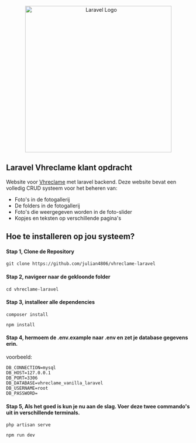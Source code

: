 <p align="center"><a href="https://vhreclame.nl/" target="_blank"><img src="https://vhreclame.nl/img/core-img/logo.png" width="400" alt="Laravel Logo"></a></p>

## Laravel Vhreclame klant opdracht

Website voor [Vhreclame](https://vhreclame.nl/) met laravel backend.
Deze website bevat een volledig CRUD systeem voor het beheren van:

-   Foto's in de fotogallerij
-   De folders in de fotogallerij
-   Foto's die weergegeven worden in de foto-slider
-   Kopjes en teksten op verschillende pagina's

## Hoe te installeren op jou systeem?

#### Stap 1, Clone de Repository

```
git clone https://github.com/julian4806/vhreclame-laravel
```

#### Stap 2, navigeer naar de gekloonde folder

```
cd vhreclame-laravel
```

#### Stap 3, installeer alle dependencies

```
composer install
```

```
npm install
```

#### Stap 4, hermoem de .env.example naar .env en zet je database gegevens erin.

voorbeeld:

```
DB_CONNECTION=mysql
DB_HOST=127.0.0.1
DB_PORT=3306
DB_DATABASE=vhreclame_vanilla_laravel
DB_USERNAME=root
DB_PASSWORD=
```

#### Stap 5, Als het goed is kun je nu aan de slag. Voer deze twee commando's uit in verschillende terminals.

```
php artisan serve
```

```
npm run dev
```
